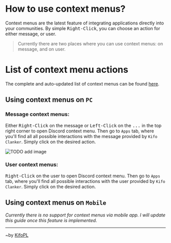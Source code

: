 # How to use context menus?
Context menus are the latest feature of integrating applications directly into your communities. By simple <kbd>Right-Click</kbd>, you can choose an action for either message, or user.

> Currently there are two places where you can use context menus: on message, and on user.

# List of context menu actions
The complete and auto-updated list of context menus can be found [here](https://kifopl.github.io/kifo-clanker/commandList#list-of-context-menus-used-with-right-click).

## Using context menus on `PC`

### Message context menus:
Either <kbd>Right-Click</kbd> on the message or <kbd>Left-Click</kbd> on the <kbd>...</kbd> in the top right corner to open Discord context menu. Then go to `Apps` tab, where you'll find all all possible interactions with the message provided by `Kifo Clanker`. Simply click on the desired action.

![TODO add image](https://i.imgur.com/s4tuQmd.png)

### User context menus:
<kbd>Right-Click</kbd> on the user to open Discord context menu. Then go to `Apps` tab, where you'll find all possible interactions with the user provided by `Kifo Clanker`. Simply click on the desired action.


## Using context menus on `Mobile`
*Currently there is no support for context menus via mobile app. I will update this guide once this feature is implemented.*
<hr/>

~by [KifoPL](https://bio.link/KifoPL)